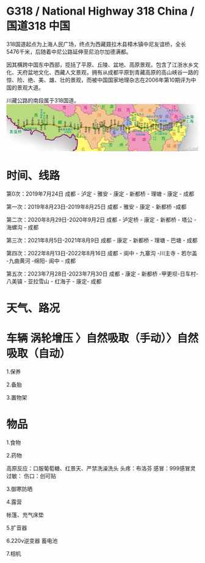 # G318 / National Highway 318 China /国道318 中国

318国道起点为上海人民广场，终点为西藏聂拉木县樟木镇中尼友谊桥，全长5476千米，后随着中尼公路延伸至尼泊尔加德满都。

因其横跨中国东中西部，揽括了平原、丘陵、盆地、高原景观，包含了江浙水乡文化、天府盆地文化、西藏人文景观，拥有从成都平原到青藏高原的高山峡谷一路的惊、险、绝、美、雄、壮的景观，而被中国国家地理杂志在2006年第10期评为中国的景观大道。

川藏公路的南段属于318国道。
![G318](https://github.com/cloudlang/G318/blob/master/IMGS/G318.jpg)


# 时间、线路
第0次：2019年7月24日 成都 - 泸定 - 雅安 - 康定 - 新都桥 - 理塘 - 康定 - 成都 

第一次：2019年8月23日-2019年8月25日  成都 - 雅安 - 康定 - 新都桥 -成都

第二次：2020年8月29日-2020年9月2日  成都 - 泸定桥 - 康定 - 新都桥 - 塔公 - 海螺沟 - 成都

第三次：2021年8月5日-2021年8月9日  成都 - 康定 - 新都桥 - 理塘 - 巴塘 - 成都

第四次：2022年8月13日-2022年8月16日  成都 - 阆中 - 九寨沟 -川主寺 - 若尔盖 -九曲黄河 -绵阳- 阆中 - 成都

第五次：2023年7月28日-2023年7月30日  成都 - 康定 - 新都桥 -甲更坝-日车村- 八美镇 - 亚拉雪山 - 红海子 - 康定- 成都

# 天气、路况

# 车辆  涡轮增压 〉自然吸取（手动）〉自然吸取（自动）

1.保养

2.备胎

3.置物架

# 物品

1.食物

2.药物

高原反应：口服葡萄糖、红景天、严禁洗澡洗头
头疼：布洛芬
感冒：999感冒灵
过敏：
伤口：创可贴

3.御寒防晒
 
4.露营

  帐篷、充气床垫

5.扩音器

6.220v逆变器 蓄电池

7.相机


